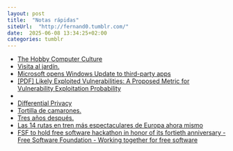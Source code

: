```yaml
---
layout: post
title:  "Notas rápidas"
siteUrl:  "http://fernand0.tumblr.com/"
date:  2025-06-08 13:34:25+02:00
categories: tumblr
---
```

*  [The Hobby Computer Culture](https://www.tumblr.com/fernand0/785784467693371392)
*  [Visita al jard&iacute;n.](https://www.tumblr.com/fernand0/785781982548328448)
*  [Microsoft opens Windows Update to third-party apps](https://www.tumblr.com/fernand0/785779057474306048)
*  [[PDF] Likely Exploited Vulnerabilities: A Proposed Metric for Vulnerability Exploitation Probability](https://www.tumblr.com/fernand0/785776289151909890)
*  [](https://www.tumblr.com/fernand0/785773642645684225)
*  [Differential Privacy](https://www.tumblr.com/fernand0/785768337483448320)
*  [Tortilla de camarones.](https://www.tumblr.com/fernand0/785764532226228224)
*  [Tres a&ntilde;os despu&eacute;s.](https://www.tumblr.com/fernand0/785726175520735232)
*  [Las 14 rutas en tren más espectaculares de Europa ahora mismo](https://www.tumblr.com/fernand0/785526143068651520)
*  [FSF to hold free software hackathon in honor of its fortieth anniversary - Free Software Foundation - Working together for free software](https://www.tumblr.com/fernand0/785523507999145984)
